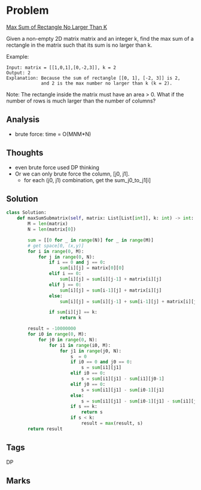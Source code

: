 # Problem
[Max Sum of Rectangle No Larger Than K](https://leetcode.com/problems/max-sum-of-rectangle-no-larger-than-k)

Given a non-empty 2D matrix matrix and an integer k, find the max sum of a rectangle in the matrix such that its sum is no larger than k.

Example:
```
Input: matrix = [[1,0,1],[0,-2,3]], k = 2
Output: 2 
Explanation: Because the sum of rectangle [[0, 1], [-2, 3]] is 2,
             and 2 is the max number no larger than k (k = 2).
```
Note:
The rectangle inside the matrix must have an area > 0.
What if the number of rows is much larger than the number of columns?

## Analysis
- brute force: time = O(M*N*M*N)

## Thoughts
- even brute force used DP thinking 
- Or we can only brute force the column, [j0, j1].
  - for each (j0, j1) combination, get the sum_j0_to_j1[i]

## Solution
```python
class Solution:
    def maxSumSubmatrix(self, matrix: List[List[int]], k: int) -> int:
        M = len(matrix)
        N = len(matrix[0])

        sum = [[0 for _ in range(N)] for _ in range(M)]
        # get space[0, (x,y)]
        for i in range(0, M):
            for j in range(0, N):
                if i == 0 and j == 0:
                    sum[i][j] = matrix[0][0]
                elif i == 0:
                    sum[i][j] = sum[i][j-1] + matrix[i][j]
                elif j == 0: 
                    sum[i][j] = sum[i-1][j] + matrix[i][j]
                else:
                    sum[i][j] = sum[i][j-1] + sum[i-1][j] + matrix[i][j] - sum[i-1][j-1]

                if sum[i][j] == k:
                    return k

        result = -10000000
        for i0 in range(0, M):
            for j0 in range(0, N):
                for i1 in range(i0, M):
                    for j1 in range(j0, N):
                        s  = 0
                        if i0 == 0 and j0 == 0:
                            s = sum[i1][j1]
                        elif i0 == 0:
                            s = sum[i1][j1] - sum[i1][j0-1]
                        elif j0 == 0:
                            s = sum[i1][j1] - sum[i0-1][j1]
                        else:
                            s = sum[i1][j1] - sum[i0-1][j1] - sum[i1][j0-1] + sum[i0-1][j0-1]
                        if s == k: 
                            return s
                        if s < k:
                            result = max(result, s)
        return result 

```

## Tags
DP

## Marks

[comment]: <timestamp:2019-05-30>